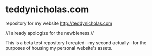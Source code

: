 # teddynicholas.com
repository for my website http://teddynicholas.com

//I already apologize for the newbieness.//

This is a beta test repository I created--my second actually--for the purposes of housing my personal website's  assets. 

